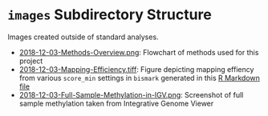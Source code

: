 # `images` Subdirectory Structure

Images created outside of standard analyses.

- [2018-12-03-Methods-Overview.png](https://github.com/fish546-2018/yaamini-virginica/blob/master/images/2018-12-03-Methods-Overview.png): Flowchart of methods used for this project
- [2018-12-03-Mapping-Efficiency.tiff](https://github.com/fish546-2018/yaamini-virginica/blob/master/images/2018-12-03-Mapping-Efficiency.tiff): Figure depicting mapping effiency from various `score_min` settings in `bismark` generated in this [R Markdown file](https://github.com/fish546-2018/yaamini-virginica/blob/master/images/2018-12-03-Mapping-Efficiency-Plot.Rmd)
- [2018-12-03-Full-Sample-Methylation-in-IGV.png](https://github.com/fish546-2018/yaamini-virginica/blob/master/images/2018-12-03-Full-Sample-Methylation-in-IGV.png): Screenshot of full sample methylation taken from Integrative Genome Viewer
